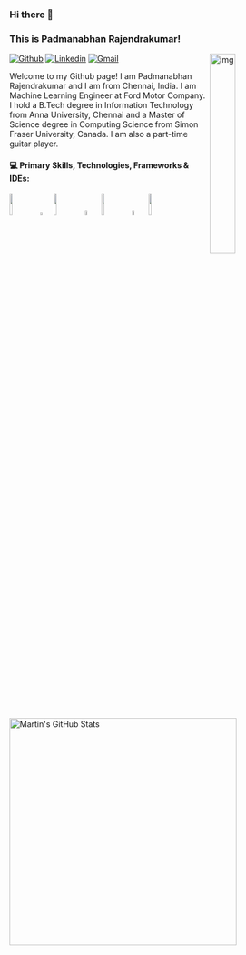 ### Hi there 👋 
### This is Padmanabhan Rajendrakumar!

<img align="right" alt="img" src="https://github.com/padmanabhan-rajendrakumar/padmanabhan-rajendrakumar/blob/main/logos/12514027_10204761421270205_2397596640802648909_o.jpg" width="30%" height="auto" />

[![Github](https://img.shields.io/badge/-Github-000?style=flat&logo=Github&logoColor=white)](https://github.com/padmanabhan-rajendrakumar)
[![Linkedin](https://img.shields.io/badge/-LinkedIn-blue?style=flat&logo=Linkedin&logoColor=white)](https://www.linkedin.com/in/padmanabhan-rajendrakumar/)
[![Gmail](https://img.shields.io/badge/-Gmail-c14438?style=flat&logo=Gmail&logoColor=white)](mailto:padmanabhan.r90@gmail.com)

Welcome to my Github page! I am Padmanabhan Rajendrakumar and I am from Chennai, India. I am Machine Learning Engineer at Ford Motor Company. I hold a B.Tech degree in Information Technology from Anna University, Chennai and a Master of Science degree in Computing Science from Simon Fraser University, Canada. I am also a part-time guitar player.

#### :computer: Primary Skills, Technologies, Frameworks & IDEs: 
<p>
  
<code><img width="10%" src="https://www.vectorlogo.zone/logos/python/python-ar21.svg"></code> 
<code><img width="4%" src="https://github.com/padmanabhan-rajendrakumar/padmanabhan-rajendrakumar/blob/main/logos/jupyter-seeklogo.com.svg"></code>
<code><img width="10%" src="https://www.vectorlogo.zone/logos/tensorflow/tensorflow-ar21.svg"></code>
<code><img width="5%" src="https://www.vectorlogo.zone/logos/r-project/r-project-icon.svg"></code>
<code><img width="10%" src="https://www.vectorlogo.zone/logos/mongodb/mongodb-ar21.svg"></code>
<code><img width="5%" src="https://github.com/padmanabhan-rajendrakumar/padmanabhan-rajendrakumar/blob/main/logos/google-cloud-seeklogo.com.svg"></code>
<code><img width="10%" src="https://www.vectorlogo.zone/logos/git-scm/git-scm-ar21.svg"></code>
</p>
<a href="https://github.com/padmanabhan-rajendrakumar/padmanabhan-rajendrakumar">
  <img align="left" width="400px" src="https://github-readme-stats.vercel.app/api?username=padmanabhan-rajendrakumar&show_icons=true&line_height=27&count_private=true&title_color=ffffff&text_color=c9cacc&icon_color=2bbc8a&bg_color=1d1f21" alt="Martin's GitHub Stats" />
</a>

